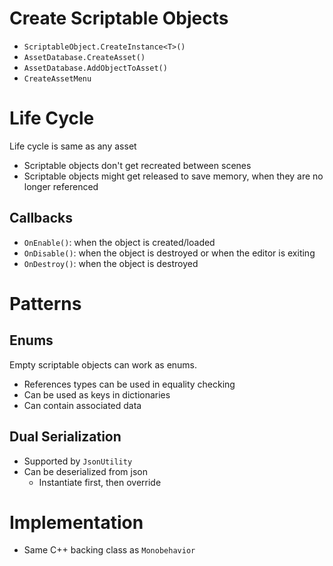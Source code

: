 # Create Scriptable Objects

- `ScriptableObject.CreateInstance<T>()`
- `AssetDatabase.CreateAsset()`
- `AssetDatabase.AddObjectToAsset()`
- `CreateAssetMenu`

# Life Cycle

Life cycle is same as any asset

- Scriptable objects don't get recreated between scenes
- Scriptable objects might get released to save memory, when they are no longer
  referenced

## Callbacks

- `OnEnable()`: when the object is created/loaded
- `OnDisable()`: when the object is destroyed or when the editor is exiting
- `OnDestroy()`: when the object is destroyed

# Patterns

## Enums

Empty scriptable objects can work as enums.

- References types can be used in equality checking
- Can be used as keys in dictionaries
- Can contain associated data

## Dual Serialization

- Supported by `JsonUtility`
- Can be deserialized from json
  - Instantiate first, then override

# Implementation

- Same C++ backing class as `Monobehavior`
